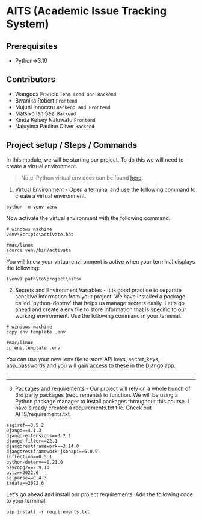 # AITS (Academic Issue Tracking System)
 
## Prerequisites
- Python=>3.10

## Contributors
- Wangoda Francis `Team Lead and Backend`
- Bwanika Robert `Frontend`
- Mujuni Innocent `Backend and Frontend`
- Matsiko Ian Sezi `Backend`
- Kinda Kelsey Naluwafu `Frontend`
- Naluyima Pauline Oliver `Backend`

## Project setup / Steps / Commands
In this module, we will be starting our project. To do this we will need to create a virtual environment.
>Note: Python virtual env docs can be found [here](https://docs.python.org/3/tutorial/venv.html).

1) Virtual Environment - Open a terminal and use the following command to create a virtual environment. 
```
python -m venv venv
```
Now activate the virtual environment with the following command.
```
# windows machine
venv\Scripts\activate.bat

#mac/linux
source venv/bin/activate
```
You will know your virtual environment is active when your terminal displays the following:
```
(venv) path\to\project\aits>
```

2) Secrets and Environment Variables - It is good practice to separate sensitive information from your project. We have installed a package called 'python-dotenv' that helps us manage secrets easily. Let's go ahead and create a env file to store information that is specific to our working environment. Use the following command in your terminal.

```
# windows machine
copy env.template .env

#mac/linux
cp env.template .env
```

You can use your new .env file to store API keys, secret_keys, app_passwords and you will gain access to these in the Django app.
***
***

3) Packages and requirements - Our project will rely on a whole bunch of 3rd party packages (requirements) to function. We will be using a Python package manager to install packages throughout this course. 
I have already created a requirements.txt file. Check out AITS/requirements.txt
```
asgiref==3.5.2
Django==4.1.3
django-extensions==3.2.1
django-filter==22.1
djangorestframework==3.14.0
djangorestframework-jsonapi==6.0.0
inflection==0.5.1
python-dotenv==0.21.0
psycopg2==2.9.10
pytz==2022.6
sqlparse==0.4.3
tzdata==2022.6
```
Let's go ahead and install our project requirements. Add the following code to your terminal.

```
pip install -r requirements.txt
```
